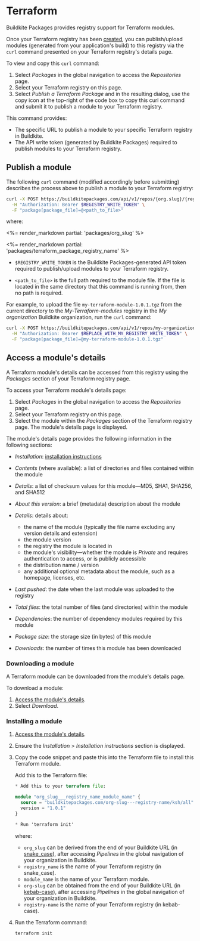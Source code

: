 # Terraform

Buildkite Packages provides registry support for Terraform modules.

Once your Terraform registry has been [created](/docs/packages/manage-registries#create-a-registry), you can publish/upload modules (generated from your application's build) to this registry via the `curl` command presented on your Terraform registry's details page.

To view and copy this `curl` command:

1. Select _Packages_ in the global navigation to access the _Repositories_ page.
1. Select your Terraform registry on this page.
1. Select _Publish a Terraform Package_ and in the resulting dialog, use the copy icon at the top-right of the code box to copy this curl command and submit it to publish a module to your Terraform registry.

This command provides:

- The specific URL to publish a module to your specific Terraform registry in Buildkite.
- The API write token (generated by Buildkite Packages) required to publish modules to your Terraform registry.

## Publish a module

The following `curl` command (modified accordingly before submitting) describes the process above to publish a module to your Terraform registry:

```bash
curl -X POST https://buildkitepackages.com/api/v1/repos/{org.slug}/{registry.name}/packages.json \
  -H "Authorization: Bearer $REGISTRY_WRITE_TOKEN" \
  -F "package[package_file]=@<path_to_file>"
```

where:

<%= render_markdown partial: 'packages/org_slug' %>

<%= render_markdown partial: 'packages/terraform_package_registry_name' %>

- `$REGISTRY_WRITE_TOKEN` is the Buildkite Packages-generated API token required to publish/upload modules to your Terraform registry.

- `<path_to_file>` is the full path required to the module file. If the file is located in the same directory that this command is running from, then no path is required.

For example, to upload the file `my-terraform-module-1.0.1.tgz` from the current directory to the _My-Terraform-modules_ registry in the _My organization_ Buildkite organization, run the `curl` command:

```bash
curl -X POST https://buildkitepackages.com/api/v1/repos/my-organization/my-terraform-modules/packages.json \
  -H "Authorization: Bearer $REPLACE_WITH_MY_REGISTRY_WRITE_TOKEN" \
  -F "package[package_file]=@my-terraform-module-1.0.1.tgz"
```

## Access a module's details

A Terraform module's details can be accessed from this registry using the _Packages_ section of your Terraform registry page.

To access your Terraform module's details page:

1. Select _Packages_ in the global navigation to access the _Repositories_ page.
1. Select your Terraform registry on this page.
1. Select the module within the _Packages_ section of the Terraform registry page. The module's details page is displayed.

The module's details page provides the following information in the following sections:

- _Installation_: [installation instructions](#access-a-packages-details-installing-a-module)
- _Contents_ (where available): a list of directories and files contained within the module
- _Details_: a list of checksum values for this module—MD5, SHA1, SHA256, and SHA512
- _About this version_: a brief (metadata) description about the module
- _Details_: details about:

    * the name of the module (typically the file name excluding any version details and extension)
    * the module version
    * the registry the module is located in
    * the module's visibility—whether the module is _Private_ and requires authentication to access, or is publicly accessible
    * the distribution name / version
    * any additional optional metadata about the module, such as a homepage, licenses, etc.

- _Last pushed_: the date when the last module was uploaded to the registry
- _Total files_: the total number of files (and directories) within the module
- _Dependencies_: the number of dependency modules required by this module
- _Package size_: the storage size (in bytes) of this module
- _Downloads_: the number of times this module has been downloaded

### Downloading a module

A Terraform module can be downloaded from the module's details page.

To download a module:

1. [Access the module's details](#access-a-modules-details).
1. Select _Download_.

### Installing a module

1. [Access the module's details](#access-a-modules-details).
1. Ensure the _Installation_ > _Installation instructions_ section is displayed.
1. Copy the code snippet and paste this into the Terraform file to install this Terraform module.

    Add this to the Terraform file:

    ```terraform
    * Add this to your terraform file:

    module "org_slug___registry_name_module_name" {
      source = "buildkitepackages.com/org-slug---registry-name/ksh/all"
      version = "1.0.1"
    }

    * Run 'terraform init'
    ```

    where:
    * `org_slug` can be derived from the end of your Buildkite URL (in [snake_case](https://en.wikipedia.org/wiki/Letter_case#Snake_case)), after accessing _Pipelines_ in the global navigation of your organization in Buildkite.
    * `registry_name` is the name of your Terraform registry (in snake_case).
    * `module_name` is the name of your Terraform module.
    * `org-slug` can be obtained from the end of your Buildkite URL (in [kebab-case](https://en.wikipedia.org/wiki/Letter_case#Kebab_case)), after accessing _Pipelines_ in the global navigation of your organization in Buildkite.
    * `registry-name` is the name of your Terraform registry (in kebab-case).

1. Run the Terraform command:

    ```bash
    terraform init
    ```
